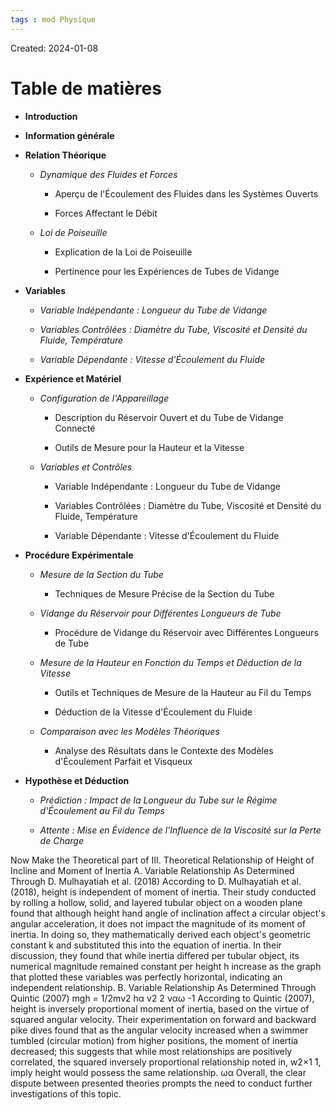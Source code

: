 ```yaml
---
tags : mod Physique
---
```

Created: 2024-01-08

# Table de matières

- **Introduction**
  
- **Information générale**
  
- **Relation Théorique**
  
  - *Dynamique des Fluides et Forces*
    
    - Aperçu de l'Écoulement des Fluides dans les Systèmes Ouverts
    
    - Forces Affectant le Débit
  
  - *Loi de Poiseuille*
    
    - Explication de la Loi de Poiseuille
    
    - Pertinence pour les Expériences de Tubes de Vidange

- **Variables**
  
  - *Variable Indépendante : Longueur du Tube de Vidange*
  
  - *Variables Contrôlées : Diamètre du Tube, Viscosité et Densité du Fluide, Température*
  
  - *Variable Dépendante : Vitesse d'Écoulement du Fluide*

- **Expérience et Matériel**
  
  - *Configuration de l'Appareillage*
    
    - Description du Réservoir Ouvert et du Tube de Vidange Connecté
    
    - Outils de Mesure pour la Hauteur et la Vitesse
  
  - *Variables et Contrôles*
    
    - Variable Indépendante : Longueur du Tube de Vidange
    
    - Variables Contrôlées : Diamètre du Tube, Viscosité et Densité du Fluide, Température
    
    - Variable Dépendante : Vitesse d'Écoulement du Fluide

- **Procédure Expérimentale**
  
  - *Mesure de la Section du Tube*
    
    - Techniques de Mesure Précise de la Section du Tube
  
  - *Vidange du Réservoir pour Différentes Longueurs de Tube*
    
    - Procédure de Vidange du Réservoir avec Différentes Longueurs de Tube
  
  - *Mesure de la Hauteur en Fonction du Temps et Déduction de la Vitesse*
    
    - Outils et Techniques de Mesure de la Hauteur au Fil du Temps
    
    - Déduction de la Vitesse d'Écoulement du Fluide
  
  - *Comparaison avec les Modèles Théoriques*
    
    - Analyse des Résultats dans le Contexte des Modèles d'Écoulement Parfait et Visqueux

- **Hypothèse et Déduction**
  
  - *Prédiction : Impact de la Longueur du Tube sur le Régime d'Écoulement au Fil du Temps*
  
  - *Attente : Mise en Évidence de l'Influence de la Viscosité sur la Perte de Charge*

Now Make the Theoretical part of 
﻿III. Theoretical Relationship of Height of Incline and Moment of Inertia
A. Variable Relationship As Determined Through D. Mulhayatiah et al. (2018)
According to D. Mulhayatiah et al. (2018), height is independent of moment of inertia. Their study conducted by rolling a hollow, solid, and layered tubular object on a wooden plane found that although height hand angle of inclination affect a circular object&#039;s angular acceleration, it does not impact the magnitude of its moment of inertia.
In doing so, they mathematically derived each object&#039;s geometric constant k and substituted this into the equation of inertia. In their discussion, they found that while inertia differed per tubular object, its numerical magnitude remained constant per height h increase as the graph that plotted these variables was perfectly horizontal, indicating an independent relationship.
B. Variable Relationship As Determined Through Quintic (2007)
mgh = 1/2mv2 hα v2
2
ναω
-1
According to Quintic (2007), height is inversely proportional moment of inertia, based on the virtue of squared angular velocity. Their experimentation on forward and backward pike dives found that as the angular velocity increased when a swimmer tumbled (circular motion) from higher positions, the moment of inertia decreased; this suggests that while most relationships are positively correlated, the squared inversely proportional relationship noted in, w2×1 ̄1, imply height would possess the same relationship.
ωα
Overall, the clear dispute between presented theories prompts the need to conduct further investigations of this topic.